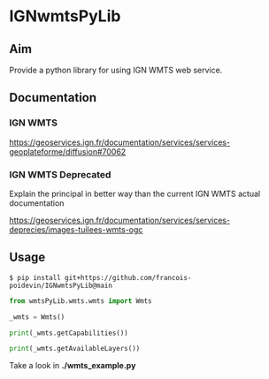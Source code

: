 # IGNwmtsPyLib

## Aim

Provide a python library for using IGN WMTS web service.

## Documentation

### IGN WMTS
https://geoservices.ign.fr/documentation/services/services-geoplateforme/diffusion#70062

### IGN WMTS Deprecated
Explain the principal in better way than the current IGN WMTS actual documentation

https://geoservices.ign.fr/documentation/services/services-deprecies/images-tuilees-wmts-ogc

## Usage

```shell
$ pip install git+https://github.com/francois-poidevin/IGNwmtsPyLib@main
```

```python
from wmtsPyLib.wmts.wmts import Wmts

_wmts = Wmts()

print(_wmts.getCapabilities())

print(_wmts.getAvailableLayers())

```

Take a look in __./wmts_example.py__